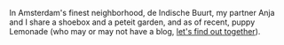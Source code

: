 In Amsterdam's finest neighborhood, de Indische Buurt, my partner Anja and I share a shoebox and a peteit garden, and as of recent, puppy Lemonade (who may or may not have a blog, <a href="https://lemonade.waleson.us/" target="_blank">let's find out together</a>).